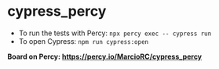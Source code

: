 # cypress_percy

- To run the tests with Percy: `npx percy exec -- cypress run`
- To open Cypress: `npm run cypress:open`

**Board on Percy: https://percy.io/MarcioRC/cypress_percy**
